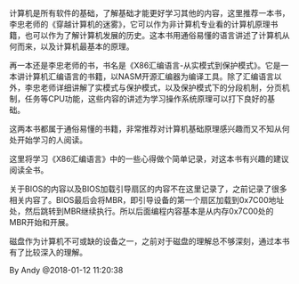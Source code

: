 
计算机是所有软件的基础，了解基础才能更好学习其他的内容，这里推荐一本书，李忠老师的《穿越计算机的迷雾》，它可以作为非计算机专业看的计算机原理书籍，也可以作为了解计算机发展的历史。这本书用通俗易懂的语言讲述了计算机从何而来，以及计算机最基本的原理。

再一本还是李忠老师的书，书名是《X86汇编语言-从实模式到保护模式》。它是一本讲计算机汇编语言的书籍，以NASM开源汇编器为编译工具。除了汇编语言以外，李忠老师详细讲解了实模式与保护模式，以及保护模式下的分段机制，分页机制，任务等CPU功能，这些内容的讲述为学习操作系统原理可以打下良好的基础。

这两本书都属于通俗易懂的书籍，非常推荐对计算机基础原理感兴趣而又不知从何处开始学习的人阅读。
<!-- more -->
这里将学习《X86汇编语言》中的一些心得做个简单记录，对这本书有兴趣的建议阅读全书。

关于BIOS的内容以及BIOS加载引导扇区的内容不在这里记录了，之前记录了很多相关内容了。BIOS最后会将MBR，即引导设备的第一个扇区加载到0x7C00地址处，然后跳转到MBR继续执行。所以后面编程内容基本是从内存0x7C00处的MBR开始和开展。

磁盘作为计算机不可或缺的设备之一，之前对于磁盘的理解总不够深刻，通过本书有了比较深入的理解。


By Andy @2018-01-12 11:20:38
